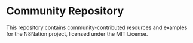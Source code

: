 # Community Repository

This repository contains community-contributed resources and examples for the N8Nation project, licensed under the MIT License.
